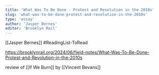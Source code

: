 ```yaml
---
title: 'What Was To Be Done - Protest and Revolution in the 2010s'
slug: 'what-was-to-be-done-protest-and-revolution-in-the-2010s'
type: 'essay'
author: 'Jasper Bernes'
editor: 'Brooklyn Rail'
---
```


[[Jasper Bernes]] #ReadingList-ToRead

https://brooklynrail.org/2024/06/field-notes/What-Was-To-Be-Done-Protest-and-Revolution-in-the-2010s

review of [[If We Burn]] by [[Vincent Bevans]]
